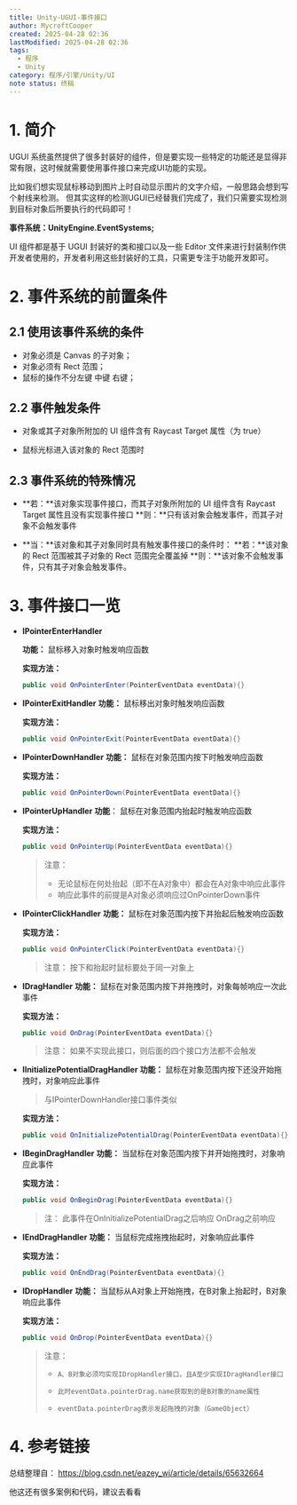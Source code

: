 ```yaml
---
title: Unity-UGUI-事件接口
author: MycroftCooper
created: 2025-04-28 02:36
lastModified: 2025-04-28 02:36
tags:
  - 程序
  - Unity
category: 程序/引擎/Unity/UI
note status: 终稿
---
```



# 1. 简介

UGUI 系统虽然提供了很多封装好的组件，但是要实现一些特定的功能还是显得非常有限，这时候就需要使用事件接口来完成UI功能的实现。

比如我们想实现鼠标移动到图片上时自动显示图片的文字介绍，一般思路会想到写个射线来检测。
但其实这样的检测UGUI已经替我们完成了，我们只需要实现检测到目标对象后所要执行的代码即可！

**事件系统：UnityEngine.EventSystems;**

UI 组件都是基于 UGUI 封装好的类和接口以及一些 Editor 文件来进行封装制作供开发者使用的，开发者利用这些封装好的工具，只需更专注于功能开发即可。

# 2. 事件系统的前置条件

## 2.1 使用该事件系统的条件

- 对象必须是 Canvas 的子对象；
- 对象必须有 Rect 范围；
- 鼠标的操作不分左键 中键 右键；

## 2.2 事件触发条件

- 对象或其子对象所附加的 UI 组件含有 Raycast Target 属性（为 true）

- 鼠标光标进入该对象的 Rect 范围时

## 2.3 事件系统的特殊情况

- **若：**该对象实现事件接口，而其子对象所附加的 UI 组件含有 Raycast Target 		属性且没有实现事件接口
  **则：**只有该对象会触发事件，而其子对象不会触发事件

- **当：**该对象和其子对象同时具有触发事件接口的条件时：
  **若：**该对象的 Rect 范围被其子对象的 Rect 范围完全覆盖掉
  **则：**该对象不会触发事件，只有其子对象会触发事件。

# 3. 事件接口一览

- **IPointerEnterHandler**

  **功能：**
  鼠标移入对象时触发响应函数

  **实现方法：**

  ```c#
  public void OnPointerEnter(PointerEventData eventData){}
  ```

- **IPointerExitHandler**
  **功能：**
  鼠标移出对象时触发响应函数

  **实现方法：**

  ```c#
  public void OnPointerExit(PointerEventData eventData){}
  ```

- **IPointerDownHandler**
  **功能：**
  鼠标在对象范围内按下时触发响应函数

  **实现方法：**

  ```c#
  public void OnPointerDown(PointerEventData eventData){}
  ```

- **IPointerUpHandler**
  **功能**：
  鼠标在对象范围内抬起时触发响应函数

  **实现方法：**

  ```c#
  public void OnPointerUp(PointerEventData eventData){}
  ```
  >注意：
  >
  >- 无论鼠标在何处抬起（即不在A对象中）都会在A对象中响应此事件
  >- 响应此事件的前提是A对象必须响应过OnPointerDown事件
  
- **IPointerClickHandler**
  **功能：**
  鼠标在对象范围内按下并抬起后触发响应函数

  **实现方法：**

  ```c#
  public void OnPointerClick(PointerEventData eventData){}
  ```
  > 注意：
  > 按下和抬起时鼠标要处于同一对象上
  
- **IDragHandler**
  **功能：**
  鼠标在对象范围内按下并拖拽时，对象每帧响应一次此事件
  
  **实现方法：**
  
  ```c#
  public void OnDrag(PointerEventData eventData){}
  ```
  
  > 注意：
  > 如果不实现此接口，则后面的四个接口方法都不会触发

- **IInitializePotentialDragHandler**
  **功能：**
  鼠标在对象范围内按下还没开始拖拽时，对象响应此事件

  > 与IPointerDownHandler接口事件类似

  **实现方法：**

  ```c#
  public void OnInitializePotentialDrag(PointerEventData eventData){}
  ```

- **IBeginDragHandler**
  **功能：**
  当鼠标在对象范围内按下并开始拖拽时，对象响应此事件

  **实现方法：**
  
  ```c#
  public void OnBeginDrag(PointerEventData eventData){}
  ```
  > 注：
  > 此事件在OnInitializePotentialDrag之后响应 OnDrag之前响应

- **IEndDragHandler**
  **功能：**
  当鼠标完成拖拽抬起时，对象响应此事件

  **实现方法：**

  ```c#
  public void OnEndDrag(PointerEventData eventData){}
  ```


- **IDropHandler**
  **功能：**
  当鼠标从A对象上开始拖拽，在B对象上抬起时，B对象响应此事件
  
  **实现方法：**
  
  ```c#
  public void OnDrop(PointerEventData eventData){}
  ```
  
  > 注意：
  >
  > -     A、B对象必须均实现IDropHandler接口，且A至少实现IDragHandler接口
  > -     此时eventData.pointerDrag.name获取到的是B对象的name属性
  > -     eventData.pointerDrag表示发起拖拽的对象（GameObject）

# 4. 参考链接

总结整理自：
https://blog.csdn.net/eazey_wj/article/details/65632664

他这还有很多案例和代码，建议去看看
